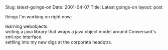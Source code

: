 Slug: latest-goings-on
Date: 2001-04-07
Title: Latest goings-on
layout: post

things I&#39;m working on right now:<p>

learning webobjects.<br />
writing a java library that wraps a java object model around Conversant&#39;s xml-rpc interface.<br />
settling into my new digs at the corporate headqtrs.</p>
